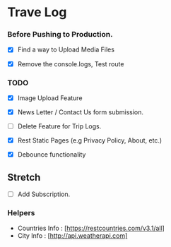 # Trave Log

### Before Pushing to Production.

<!-- TODO: -->

- [x] Find a way to Upload Media Files

- [x] Remove the console.logs, Test route

### TODO

- [x] Image Upload Feature

- [x] News Letter / Contact Us form submission.

- [ ] Delete Feature for Trip Logs.

- [x] Rest Static Pages (e.g Privacy Policy, About, etc.)

- [x] Debounce functionality

## Stretch

- [ ] Add Subscription.

### Helpers

- Countries Info : [https://restcountries.com/v3.1/all]
- City Info : [http://api.weatherapi.com]
